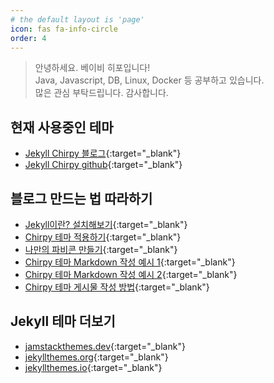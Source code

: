 ```yaml
---
# the default layout is 'page'
icon: fas fa-info-circle
order: 4
---
```


> 안녕하세요. 베이비 히포입니다!   
> Java, Javascript, DB, Linux, Docker 등 공부하고 있습니다.   
> 많은 관심 부탁드립니다. 감사합니다.   


## 현재 사용중인 테마
- [Jekyll Chirpy 블로그](https://chirpy.cotes.page/){:target="_blank"}
- [Jekyll Chirpy github](https://github.com/cotes2020/jekyll-theme-chirpy/){:target="_blank"}


## 블로그 만드는 법 따라하기
- [Jekyll이란? 설치해보기](https://jekyllrb-ko.github.io/docs/){:target="_blank"}
- [Chirpy 테마 적용하기](https://chirpy.cotes.page/posts/getting-started/){:target="_blank"}
- [나만의 파비콘 만들기](https://chirpy.cotes.page/posts/customize-the-favicon/){:target="_blank"}
- [Chirpy 테마 Markdown 작성 예시 1](https://chirpy.cotes.page/posts/text-and-typography/){:target="_blank"}
- [Chirpy 테마 Markdown 작성 예시 2](https://github.com/cotes2020/jekyll-theme-chirpy/blob/master/_posts/2019-08-08-text-and-typography.md?plain=1){:target="_blank"}
- [Chirpy 테마 게시물 작성 방법](https://chirpy.cotes.page/posts/write-a-new-post/){:target="_blank"}


## Jekyll 테마 더보기
- [jamstackthemes.dev](https://jamstackthemes.dev/ssg/jekyll/){:target="_blank"}
- [jekyllthemes.org](http://jekyllthemes.org/){:target="_blank"}
- [jekyllthemes.io](https://jekyllthemes.io/){:target="_blank"}


